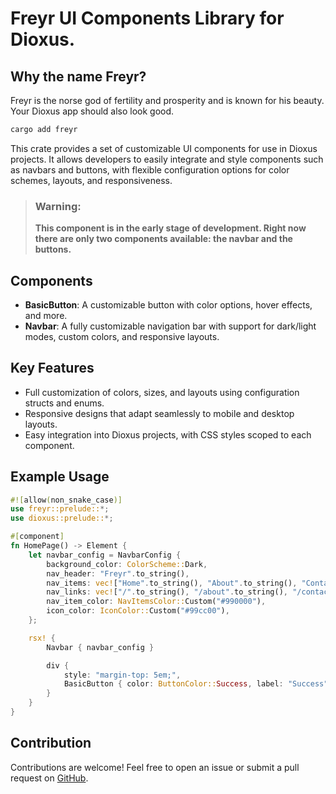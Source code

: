  # Freyr UI Components Library for Dioxus.

 ## Why the name Freyr?

Freyr is the norse god of fertility and prosperity and is known for his beauty. Your Dioxus app should also look good.

```bash
cargo add freyr
```

 This crate provides a set of customizable UI components for use in Dioxus projects.
 It allows developers to easily integrate and style components such as navbars and buttons,
 with flexible configuration options for color schemes, layouts, and responsiveness.

 > ### **Warning:**
 > **This component is in the early stage of development. Right now there are only two components available: the navbar and the buttons.**

 ## Components

 - **BasicButton**: A customizable button with color options, hover effects, and more.
 - **Navbar**: A fully customizable navigation bar with support for dark/light modes, custom colors, and responsive layouts.

 ## Key Features
 - Full customization of colors, sizes, and layouts using configuration structs and enums.
 - Responsive designs that adapt seamlessly to mobile and desktop layouts.
 - Easy integration into Dioxus projects, with CSS styles scoped to each component.

 ## Example Usage

 ```rust
 #![allow(non_snake_case)]
 use freyr::prelude::*;
 use dioxus::prelude::*;

 #[component]
 fn HomePage() -> Element {
     let navbar_config = NavbarConfig {
         background_color: ColorScheme::Dark, 
         nav_header: "Freyr".to_string(),
         nav_items: vec!["Home".to_string(), "About".to_string(), "Contact".to_string()],
         nav_links: vec!["/".to_string(), "/about".to_string(), "/contact".to_string()],
         nav_item_color: NavItemsColor::Custom("#990000"),
         icon_color: IconColor::Custom("#99cc00"),
     };

     rsx! {
         Navbar { navbar_config }

         div {
             style: "margin-top: 5em;",
             BasicButton { color: ButtonColor::Success, label: "Success" }
         }
     }
 }
 ```

 ## Contribution
 Contributions are welcome! Feel free to open an issue or submit a pull request on [GitHub](https://github.com/cbdefontenay/freyr).